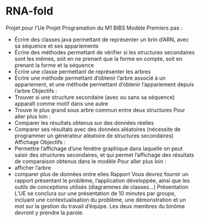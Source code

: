 # RNA-fold


Projet pour l'Ue Projet Programation du M1 BIBS
Modèle
Premiers pas :
- Écrire des classes java permettant de représenter un brin d’ARN, avec sa séquence
et ses appariements
- Écrire des méthodes permettant de vérifier si les structures secondaires sont les
mêmes, soit en ne prenant que la forme en compte, soit en prenant la forme et la
séquence
- Écrire une classe permettant de représenter les arbres
- Écrire une méthode permettant d’obtenir l’arbre associé à un appariement, et une
méthode permettant d’obtenir l’appariement depuis l’arbre
Objectifs :
- Trouver si une structure secondaire (avec ou sans sa séquence) apparaît comme
motif dans une autre
- Trouve le plus grand sous arbre commun entre deux structures
Pour aller plus loin :
- Comparer les résultats obtenus sur des données réelles
- Comparer ses résultats avec des données aléatoires (nécessite de programmer un
générateur aléatoire de structures secondaires)
Affichage
Objectifs :
- Permettre l’affichage d’une fenêtre graphique dans laquelle on peut saisir des
structures secondaires, et qui permet l’affichage des résultats de comparaison
obtenus dans le modèle
Pour aller plus loin :
- afficher l’arbre
- comparer plus de données entre elles
Rapport
Vous devrez fournir un rapport présentant le problème, l’application développée, ainsi que
les outils de conceptions utilisés (diagrammes de classes…)
Présentation
L’UE se conclura sur une présentation de 10 minutes par groupe, incluant une
contextualisation du problème, une démonstration et un mot sur la gestion du travail
d’équipe. Les deux membres du binôme devront y prendre la parole.
